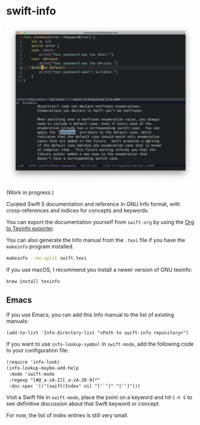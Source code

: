 # swift-info

![Screen capture of Emacs showing Swift Info documentation.](screenshots/info-lookup.png)

(Work in progress.)

Curated Swift 5 documentation and reference in GNU Info format, with cross-references and indices for concepts and keywords.

You can export the documentation yourself from `swift.org` by using the [Org to Texinfo exporter](https://orgmode.org/manual/Texinfo-export.html).

You can also generate the Info manual from the `.texi` file if you have the `makeinfo` program installed.

```sh
makeinfo --no-split swift.texi
```

If you use macOS, I recommend you install a newer version of GNU texinfo:

```sh
brew install texinfo
```

## Emacs

If you use Emacs, you can add this Info manual to the list of existing manuals:

```elisp
(add-to-list 'Info-directory-list "<Path to swift-info repository>")
```

If you want to use `info-lookup-symbol` in `swift-mode`, add the following code to your configuration file:

```elisp
(require 'info-look)
(info-lookup-maybe-add-help
 :mode 'swift-mode
 :regexp "[#@_a-zA-Z][_a-zA-Z0-9]*"
 :doc-spec '(("(swift)Index" nil "['`‘]" "['’]")))
```

Visit a Swift file in `swift-mode`, place the point on a keyword and hit `C-h S` to see definitive discussion about that Swift keyword or concept.

For now, the list of index entries is still very small.
